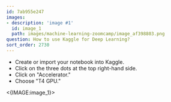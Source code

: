 ```yaml
---
id: 7ab955e247
images:
- description: 'image #1'
  id: image_1
  path: images/machine-learning-zoomcamp/image_af398803.png
question: How to use Kaggle for Deep Learning?
sort_order: 2730
---
```


- Create or import your notebook into Kaggle.
- Click on the three dots at the top right-hand side.
- Click on "Accelerator."
- Choose "T4 GPU."

<{IMAGE:image_1}>
